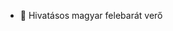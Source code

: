 - 👋 Hivatásos magyar felebarát verő

<!---
ashenlul/ashenlul is a ✨ special ✨ repository because its `README.md` (this file) appears on your GitHub profile.
You can click the Preview link to take a look at your changes.
--->
